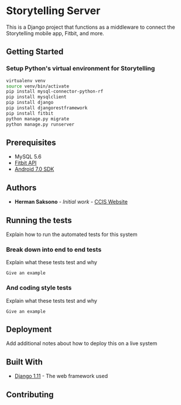 # Storytelling Server
This is a Django project that functions as a middleware to connect the Storytelling mobile app, Fitbit, and more.

## Getting Started

### Setup Python's virtual environment for Storytelling
```bash
virtualenv venv
source venv/bin/activate
pip install mysql-connector-python-rf
pip install mysqlclient
pip install django
pip install djangorestframework
pip install fitbit
python manage.py migrate
python manage.py runserver
````

## Prerequisites
- MySQL 5.6
- [Fitbit API](https://dev.fitbit.com/docs/)
- [Android 7.0 SDK](https://developer.android.com)

## Authors
* **Herman Saksono** - *Initial work* - [CCIS Website](http://ccs.neu.edu/~hsaksono)

## Running the tests

Explain how to run the automated tests for this system

### Break down into end to end tests

Explain what these tests test and why

```
Give an example
```

### And coding style tests

Explain what these tests test and why

```
Give an example
```

## Deployment

Add additional notes about how to deploy this on a live system

## Built With

* [Django 1.11](https://www.djangoproject.com/) - The web framework used

## Contributing